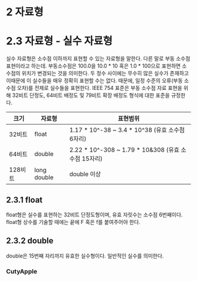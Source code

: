# 2 자료형

# 2.3 자료형 - 실수 자료형
실수 자료형은 소수점 이하까지 표현할 수 있는 자료형을 말한다. 다른 말로 부동 소수점 표현이라고 하는데. 부동소수점은 100.0을 10.0 * 10 혹은 1.0 * 100으로 표현하면 소수점의 위치가 변경되는 것을 의미한다.
두 정수 사이에는 무수히 많은 실수가 존재하고 이때문에 이 실수들을 매우 정확히 표현할 수는 없다. 때문에, 일정 수준의 오류(부동 소수점 오차)를 전제로 실수들을 표현한다.
IEEE 754 표준은 부동 소수점 자료 표현을 위해 32비트 단정도, 64비트 배정도 및 79비트 확장 배정도 형식에 대한 표준을 규정한다. 

 크기 | 자료형 | 표현범위 
-----|---------|--------
 32비트 | float | 1.17 * 10^-38 ~ 3.4 * 10^38 (유효 소수점 6자리)
 64비트 | double | 2.22 * 10^-308 ~ 1.79 * 10&308 (유효 소수점 15자리)
 128비트 | long double | double 이상

## 2.3.1 float 
float형은 실수를 표현하는 32비트 단정도형이며, 유효 자릿수는 소수점 6번째이다.
float형 상수를 기술할 때에는 끝에 F 혹은 f를 붙여주어야 한다.

## 2.3.2 double
double은 15번째 자리까지 유효한 실수형이다. 일반적인 실수를 의미한다.

### CutyApple